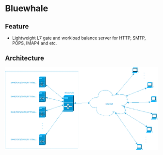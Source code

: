 # Bluewhale

## Feature
* Lightweight L7 gate and workload balance server for HTTP, SMTP, POPS, IMAP4 and etc.

## Architecture
![Bluewhale deployment](https://raw.githubusercontent.com/uplusware/bluewhale/master/bluewhale_deployment.png)
